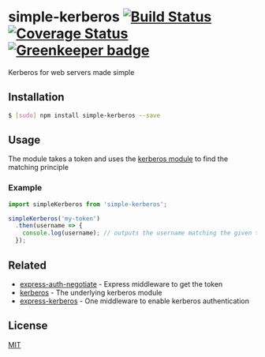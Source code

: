 # simple-kerberos [![Build Status](https://travis-ci.org/noamokman/simple-kerberos.svg?branch=master)](https://travis-ci.org/noamokman/simple-kerberos) [![Coverage Status](https://coveralls.io/repos/github/noamokman/simple-kerberos/badge.svg?branch=master)](https://coveralls.io/github/noamokman/simple-kerberos?branch=master) [![Greenkeeper badge](https://badges.greenkeeper.io/noamokman/simple-kerberos.svg)](https://greenkeeper.io/)

Kerberos for web servers made simple

## Installation
``` bash
$ [sudo] npm install simple-kerberos --save
```

## Usage

The module takes a token and uses the [kerberos module](https://github.com/christkv/kerberos) to find the matching principle

### Example
``` js
import simpleKerberos from 'simple-kerberos';

simpleKerberos('my-token')
  .then(username => {
    console.log(username); // outputs the username matching the given token
  });
```

## Related

- [express-auth-negotiate](https://github.com/omrilitov/express-auth-negotiate) - Express middleware to get the token
- [kerberos](https://github.com/christkv/kerberos) - The underlying kerberos module
- [express-kerberos](https://github.com/noamokman/express-kerberos) - One middleware to enable kerberos authentication

## License

[MIT](LICENSE)